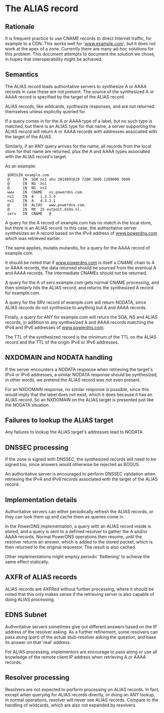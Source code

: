 # The ALIAS record

## Rationale
It is frequent practice to use CNAME records to direct Internet traffic, 
for example to a CDN. This works well for 'www.example.com', but it does not
work at the apex of a zone. Currently there are many ad-hoc solutions for this
problem. This document attempts to document the solution we chose, in hopes
that interoperability might be achieved.

## Semantics
The ALIAS record leads authoritative servers to synthesize A or AAAA records
in case these are not present.  The source of the synthesized A or AAAA
record is specified by the target of the ALIAS record.

ALIAS records, like wildcards, synthesize responses, and are not returned themselves
unless explicitly queried for. 

If a query comes in for the A or AAAA type of a label, but no such type is
matched, but there is an ALIAS type for that name, a server supporting the
ALIAS record will return A or AAAA records with addresses associated with the
target of the ALIAS.

Similarly, if an ANY query arrives for the name, all records from the local store
for that name are returned, plus the A and AAAA types associated with the ALIAS
record's target.

As an example:

     $ORIGIN example.com
     @		IN	SOA	ns1 ahu 2014091619 7200 3600 1209600 3600
     @		IN	NS	ns1
     @		IN	NS	ns2
     www	IN	CNAME	xs.powerdns.com.
     ns1	IN	A	1.2.3.4
     ns2	IN	A	4.3.2.1
     @		IN	ALIAS	www.powerdns.com.
     @		IN	MX	25 outpost.ds9a.nl.
     serv	IN	CNAME	@

A query for the A record of example.com has no match in the local store, but there
is an ALIAS record. In this case, the authoritative server synthesizes an A record
based on the IPv4 address of www.powerdns.com which was retrieved earlier.

The same applies, mutatis mutandis, for a query for the AAAA record of example.com.

It should be noted that if www.powerdns.com is itself a CNAME chain to A or
AAAA records, the data returned should be sourced from the eventual A and
AAAA records. The intermediate CNAMEs should not be returned.

A query for the A of serv.example.com gets normal CNAME processing, and then similarly
hits the ALIAS record, and returns the synthesized A record for example.com.

A query for the SRV record of example.com will return NODATA, since ALIAS records do
not synthesize to anything but A and AAAA records.

Finally, a query for ANY for example.com will return the SOA, NS and ALIAS records, 
in addition to any synthesized A and AAAA records matching the IPv4 and IPv6 addresses
of www.powerdns.com.

The TTL of the synthesized record is the minimum of the TTL on the ALIAS record and the TTL of
the origin IPv4 or IPv6 addresses. 

## NXDOMAIN and NODATA handling
If the server encounters a NODATA response when retrieving the target's IPv4 or IPv6 addresses,
a similar NODATA response should be synthesized, in other words, we pretend the ALIAS record 
was not even present.

For an NXDOMAIN response, no similar response is possible, since this would imply that the 
label does not exist, which it does because it has an ALIAS record. So an NXDOMAIN on the ALIAS 
target is presented just like the NODATA situation.

## Failures to lookup the ALIAS target
Any failures to lookup the ALIAS target's addresses lead to NODATA. 

## DNSSEC processing
If the zone is signed with DNSSEC, the synthesized records will need to be signed too, since
answers would otherwise be rejected as BOGUS.

An authoritative server is encouraged to perform DNSSEC validation when retrieving the IPv4
and IPv6 records associated with the target of the ALIAS record.

## Implementation details
Authoritative servers can either periodically refresh the ALIAS records, or they can look them
up and cache them as queries come in. 

In the PowerDNS implementation, a query with an ALIAS record inside is stored, and a query
is sent to a defined resolver to gather the A and/or AAAA records. Normal PowerDNS operations
then resume, until the resolver returns an answer, which is added to the stored packet, 
which is then returned to the original requestor. The result is also cached.

Other implementations might employ periodic 'flattening' to achieve the same effect statically.

## AXFR of ALIAS records
ALIAS records are AXFRed without further processing, where it should be noted that
this only makes sense if the retrieving server is also capable of doing ALIAS processing.

## EDNS Subnet
Authoritative servers sometimes give out different answers based on the IP
address of the resolver asking.  As a further refinement, some resolvers can
pass along (part) of the actual stub-resolver asking the question, and base
its answer on that 'real' address. 

For ALIAS processing, implementors are encourage to pass along or use all
knowledge of the remote client IP address when retrieving A or AAAA records.

## Resolver processing
Resolvers are not expected to perform processing on ALIAS records. In fact, except when
querying for ALIAS records directly, or doing an ANY lookup, in normal operations,
resolver will never see ALIAS records. Compare to the handling of wildcards, which are also
not expanded by resolvers.

